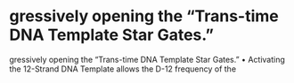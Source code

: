 # gressively opening the “Trans-time DNA Template Star Gates.”

gressively opening the “Trans-time DNA Template Star Gates.”
• Activating the 12-Strand DNA Template allows the D-12 frequency of the